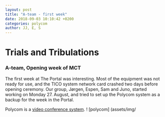```yaml
---
layout: post
title: "A-team - first week"
date: 2018-09-03 10:10:42 +0200
categories: polycom
author: JJ, E, S
---
```


# Trials and Tribulations
### A-team, Opening week of MCT

The first week at The Portal was interesting. Most of the equipment was not ready for use, and the TICO system network card crashed two days before opening ceremony. 
Our group, Jørgen, Espen, Sam and Juno, started working on Monday 27. August, and tried to set up the Polycom system as a backup for the week in the Portal. 

Polycom is a [video conference system](). 
! [polycom] (assets/img/
